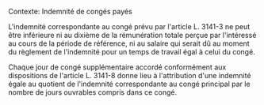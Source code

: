 Contexte: Indemnité de congés payés

L'indemnité correspondante au congé prévu par l'article L. 3141-3 ne peut être inférieure ni au dixième de la rémunération totale perçue par l'intéressé au cours de la période de référence, ni au salaire qui serait dû au moment du règlement de l'indemnité pour un temps de travail égal à celui du congé.

Chaque jour de congé supplémentaire accordé conformément aux dispositions de l'article L. 3141-8 donne lieu à l'attribution d'une indemnité égale au quotient de l'indemnité correspondante au congé principal par le nombre de jours ouvrables compris dans ce congé.
